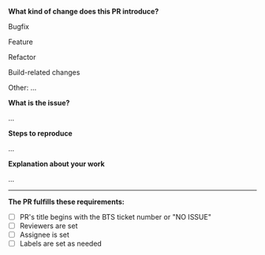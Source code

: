 **What kind of change does this PR introduce?**

<!--
Please choose the kind of PR, and remove the others.

For example, if this PR is a bugfix,
Only "Bugfix" should remain.
-->

Bugfix

Feature

Refactor

Build-related changes

Other: ...

**What is the issue?**

...

**Steps to reproduce**

<!--
Please describe steps to reproduce the bug.

1. Go to xxx
2. Do yyy
3. See zzz

-->

...

**Explanation about your work**

<!--
Examples:
- Why the new feature is needed?
- Props and events of the new component
- How to migration from previous version?
-->
...

---

**The PR fulfills these requirements:**

- [ ] PR's title begins with the BTS ticket number or "NO ISSUE"
- [ ] Reviewers are set
- [ ] Assignee is set
- [ ] Labels are set as needed
